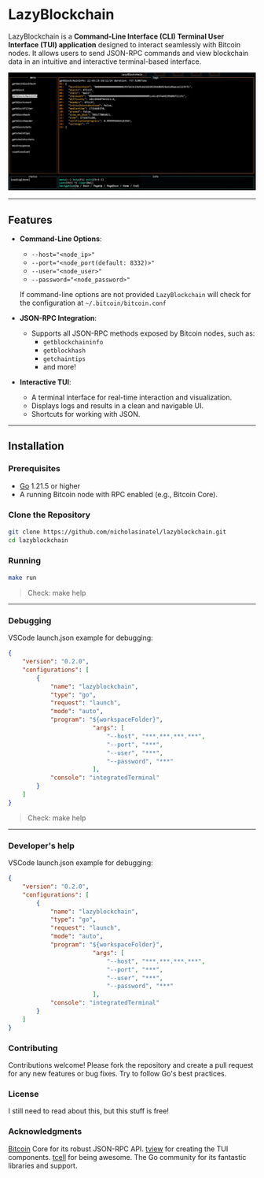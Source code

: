 # LazyBlockchain

LazyBlockchain is a **Command-Line Interface (CLI) Terminal User Interface (TUI) application** designed to interact seamlessly with Bitcoin nodes. It allows users to send JSON-RPC commands and view blockchain data in an intuitive and interactive terminal-based interface.

![lazyblockchain](docs/lazyblockchain.jpg)

---

## Features

- **Command-Line Options**:
  - `--host="<node_ip>"`
  - `--port="<node_port(default: 8332)>"`
  - `--user="<node_user>"`
  - `--password="<node_password>"`

  If command-line options are not provided `LazyBlockchain` will check for the configuration at `~/.bitcoin/bitcoin.conf`
- **JSON-RPC Integration**:
  - Supports all JSON-RPC methods exposed by Bitcoin nodes, such as:
    - `getblockchaininfo`
    - `getblockhash`
    - `getchaintips`
    - and more!
- **Interactive TUI**:
  - A terminal interface for real-time interaction and visualization.
  - Displays logs and results in a clean and navigable UI.
  - Shortcuts for working with JSON.


---

## Installation

### Prerequisites
- [Go](https://go.dev/) 1.21.5 or higher
- A running Bitcoin node with RPC enabled (e.g., Bitcoin Core).

### Clone the Repository
```bash
git clone https://github.com/nicholasinatel/lazyblockchain.git
cd lazyblockchain
```

### Running
```bash
make run
```

> Check: make help

---

### Debugging

VSCode launch.json example for debugging:
```json
{
    "version": "0.2.0",
    "configurations": [
        {
            "name": "lazyblockchain",
            "type": "go",
            "request": "launch",
            "mode": "auto",
            "program": "${workspaceFolder}",
                        "args": [
                            "--host", "***.***.***.***",
                            "--port", "***",
                            "--user", "***",
                            "--password", "***"
                        ],
            "console": "integratedTerminal"
        }
    ]
}
```

> Check: make help

---

### Developer's help

VSCode launch.json example for debugging:
```json
{
    "version": "0.2.0",
    "configurations": [
        {
            "name": "lazyblockchain",
            "type": "go",
            "request": "launch",
            "mode": "auto",
            "program": "${workspaceFolder}",
                        "args": [
                            "--host", "***.***.***.***",
                            "--port", "***",
                            "--user", "***",
                            "--password", "***"
                        ],
            "console": "integratedTerminal"
        }
    ]
}
```
### Contributing
Contributions welcome! Please fork the repository and create a pull request for any new features or bug fixes.
Try to follow Go's best practices.

### License
I still need to read about this, but this stuff is free!

### Acknowledgments
[Bitcoin](https://bitcoincore.org) Core for its robust JSON-RPC API.
[tview](https://github.com/rivo/tview) for creating the TUI components.
[tcell](https://github.com/gdamore/tcell) for being awesome.
The Go community for its fantastic libraries and support.
